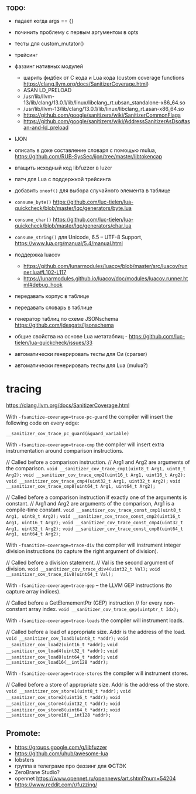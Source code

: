 ### TODO:

- падает когда args == {}
- починить проблему с первым аргументом в opts
- тесты для custom_mutator()
- трейсинг

- фаззинг нативных модулей
	- шарить фидбек от C кода и Lua кода (custom coverage functions https://clang.llvm.org/docs/SanitizerCoverage.html)
	- ASAN LD_PRELOAD
	- /usr/lib/llvm-13/lib/clang/13.0.1/lib/linux/libclang_rt.ubsan_standalone-x86_64.so
	- /usr/lib/llvm-13/lib/clang/13.0.1/lib/linux/libclang_rt.asan-x86_64.so
	- https://github.com/google/sanitizers/wiki/SanitizerCommonFlags
	- https://github.com/google/sanitizers/wiki/AddressSanitizerAsDso#asan-and-ld_preload

- IJON
- описать в доке составление словаря с помощью mulua, https://github.com/RUB-SysSec/ijon/tree/master/libtokencap
- втащить исходный код libfuzzer в luzer
- патч для Lua с поддержкой трейсинга
- добавить `oneof()` для выбора случайного элемента в таблице
- `consume_byte()` https://github.com/luc-tielen/lua-quickcheck/blob/master/lqc/generators/byte.lua
- `consume_char()` https://github.com/luc-tielen/lua-quickcheck/blob/master/lqc/generators/char.lua
- `consume_string()` для Unicode, 6.5 – UTF-8 Support, https://www.lua.org/manual/5.4/manual.html
- поддержка luacov
  - https://github.com/lunarmodules/luacov/blob/master/src/luacov/runner.lua#L102-L117
  - https://lunarmodules.github.io/luacov/doc/modules/luacov.runner.html#debug_hook
- передавать корпус в таблице
- передавать словарь в таблице
- генератор таблиц по схеме JSONschema https://github.com/jdesgats/ljsonschema
- общие свойства на основе Lua метатаблиц - https://github.com/luc-tielen/lua-quickcheck/issues/33
- автоматически генерировать тесты для Си (cparser)
- автоматически генерировать тесты для Lua (mulua?)

# tracing

https://clang.llvm.org/docs/SanitizerCoverage.html

With `-fsanitize-coverage=trace-pc-guard` the compiler will insert the
following code on every edge:

`__sanitizer_cov_trace_pc_guard(&guard_variable)`

With `-fsanitize-coverage=trace-cmp` the compiler will insert extra
instrumentation around comparison instructions.

// Called before a comparison instruction.
// Arg1 and Arg2 are arguments of the comparison.
`void __sanitizer_cov_trace_cmp1(uint8_t Arg1, uint8_t Arg2);`
`void __sanitizer_cov_trace_cmp2(uint16_t Arg1, uint16_t Arg2);`
`void __sanitizer_cov_trace_cmp4(uint32_t Arg1, uint32_t Arg2);`
`void __sanitizer_cov_trace_cmp8(uint64_t Arg1, uint64_t Arg2);`

// Called before a comparison instruction if exactly one of the arguments is constant.
// Arg1 and Arg2 are arguments of the comparison, Arg1 is a compile-time constant.
`void __sanitizer_cov_trace_const_cmp1(uint8_t Arg1, uint8_t Arg2);`
`void __sanitizer_cov_trace_const_cmp2(uint16_t Arg1, uint16_t Arg2);`
`void __sanitizer_cov_trace_const_cmp4(uint32_t Arg1, uint32_t Arg2);`
`void __sanitizer_cov_trace_const_cmp8(uint64_t Arg1, uint64_t Arg2);`

With `-fsanitize-coverage=trace-div` the compiler will instrument
integer division instructions (to capture the right argument of division).

// Called before a division statement.
// Val is the second argument of division.
`void __sanitizer_cov_trace_div4(uint32_t Val);`
`void __sanitizer_cov_trace_div8(uint64_t Val);`

With `-fsanitize-coverage=trace-gep` – the LLVM GEP instructions (to capture
array indices).

// Called before a GetElemementPtr (GEP) instruction
// for every non-constant array index.
`void __sanitizer_cov_trace_gep(uintptr_t Idx);`

With `-fsanitize-coverage=trace-loads` the compiler will instrument loads.

// Called before a load of appropriate size. Addr is the address of the load.
`void __sanitizer_cov_load1(uint8_t *addr);`
`void __sanitizer_cov_load2(uint16_t *addr);`
`void __sanitizer_cov_load4(uint32_t *addr);`
`void __sanitizer_cov_load8(uint64_t *addr);`
`void __sanitizer_cov_load16(__int128 *addr);`

With `-fsanitize-coverage=trace-stores` the compiler will instrument stores.

// Called before a store of appropriate size. Addr is the address of the store.
`void __sanitizer_cov_store1(uint8_t *addr);`
`void __sanitizer_cov_store2(uint16_t *addr);`
`void __sanitizer_cov_store4(uint32_t *addr);`
`void __sanitizer_cov_store8(uint64_t *addr);`
`void __sanitizer_cov_store16(__int128 *addr);`

## Promote:

- https://groups.google.com/g/libfuzzer
- https://github.com/uhub/awesome-lua
- lobsters
- группа в телеграме про фаззинг для ФСТЭК
- ZeroBrane Studio?
- opennet https://www.opennet.ru/opennews/art.shtml?num=54204
- https://www.reddit.com/r/fuzzing/
